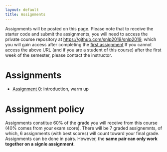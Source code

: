 ```yaml
---
layout: default
title: Assignments
---
```


Assignments will be posted on this page.
Please note that to receive the starter code
and submit the assignments,
you will need to access the private course repository
at <https://github.com/snlp2019/snlp2019>,
which you will gain access after completing
the [first assignment](https://snlp2019.github.io/a0/)
If you cannot access the above URL (and if you are a student of this course)
after the first week of the semester,
please contact the instructor.

# Assignments

- [Assignment 0](https://snlp2019.github.io/a0/): introduction, warm up

# Assignment policy

Assignments constitue 60% of the grade you will receive from this
course (40% comes from your exam score).
There will be 7 graded assignemnts, of which,
6 assignments (with best scores) will count toward your final grade.
Assignments can be done in pairs.
However, the **same pair can only work together on a signle assignment**.
